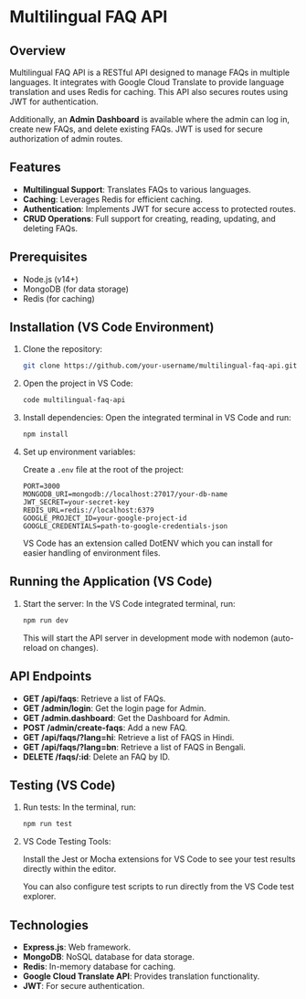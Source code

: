 
# Multilingual FAQ API

## Overview

Multilingual FAQ API is a RESTful API designed to manage FAQs in multiple languages. It integrates with Google Cloud Translate to provide language translation and uses Redis for caching. This API also secures routes using JWT for authentication. 

Additionally, an **Admin Dashboard** is available where the admin can log in, create new FAQs, and delete existing FAQs. JWT is used for secure authorization of admin routes.

## Features

- **Multilingual Support**: Translates FAQs to various languages.
- **Caching**: Leverages Redis for efficient caching.
- **Authentication**: Implements JWT for secure access to protected routes.
- **CRUD Operations**: Full support for creating, reading, updating, and deleting FAQs.

## Prerequisites

- Node.js (v14+)
- MongoDB (for data storage)
- Redis (for caching)

## Installation (VS Code Environment)

1. Clone the repository:

   ```bash
   git clone https://github.com/your-username/multilingual-faq-api.git
   ```

2. Open the project in VS Code:

   ```bash
   code multilingual-faq-api
   ```

3. Install dependencies: Open the integrated terminal in VS Code and run:

   ```bash
   npm install
   ```

4. Set up environment variables:

   Create a `.env` file at the root of the project:

   ```plaintext
   PORT=3000
   MONGODB_URI=mongodb://localhost:27017/your-db-name
   JWT_SECRET=your-secret-key
   REDIS_URL=redis://localhost:6379
   GOOGLE_PROJECT_ID=your-google-project-id
   GOOGLE_CREDENTIALS=path-to-google-credentials-json
   ```

   VS Code has an extension called DotENV which you can install for easier handling of environment files.

## Running the Application (VS Code)

1. Start the server: In the VS Code integrated terminal, run:

   ```bash
   npm run dev
   ```

   This will start the API server in development mode with nodemon (auto-reload on changes).

## API Endpoints

- **GET /api/faqs**: Retrieve a list of FAQs.
- **GET /admin/login**: Get the login page for Admin.
- **GET /admin.dashboard**: Get the Dashboard for Admin.
- **POST /admin/create-faqs**: Add a new FAQ.
- **GET /api/faqs/?lang=hi**: Retrieve a list of FAQS in Hindi.
- **GET /api/faqs/?lang=bn**: Retrieve a list of FAQS in Bengali.
- **DELETE /faqs/:id**: Delete an FAQ by ID.

## Testing (VS Code)

1. Run tests: In the terminal, run:

   ```bash
   npm run test
   ```

2. VS Code Testing Tools:

   Install the Jest or Mocha extensions for VS Code to see your test results directly within the editor.

   You can also configure test scripts to run directly from the VS Code test explorer.

## Technologies

- **Express.js**: Web framework.
- **MongoDB**: NoSQL database for data storage.
- **Redis**: In-memory database for caching.
- **Google Cloud Translate API**: Provides translation functionality.
- **JWT**: For secure authentication.




